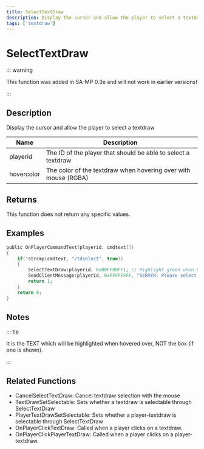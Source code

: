 ```yaml
---
title: SelectTextDraw
description: Display the cursor and allow the player to select a textdraw.
tags: ['textdraw']
---
```


# SelectTextDraw

<TagLinks />

::: warning

This function was added in SA-MP 0.3e and will not work in earlier versions!

:::

## Description

Display the cursor and allow the player to select a textdraw


| Name | Description |
|------|-------------|
|playerid | The ID of the player that should be able to select a textdraw|
|hovercolor | The color of the textdraw when hovering over with mouse (RGBA)|


## Returns

This function does not return any specific values.


## Examples


```c
public OnPlayerCommandText(playerid, cmdtext[])
{
    if(!strcmp(cmdtext, "/tdselect", true))
    {
        SelectTextDraw(playerid, 0x00FF00FF); // Highlight green when hovering over
        SendClientMessage(playerid, 0xFFFFFFFF, "SERVER: Please select a textdraw!");
        return 1;
    }
    return 0;
}
```


## Notes

::: tip

It is the TEXT which will be highlighted when hovered over, NOT the box (if one is shown).

:::


## Related Functions


-  CancelSelectTextDraw: Cancel textdraw selection with the mouse
-  TextDrawSetSelectable: Sets whether a textdraw is selectable through SelectTextDraw
-  PlayerTextDrawSetSelectable: Sets whether a player-textdraw is selectable through SelectTextDraw
-  OnPlayerClickTextDraw: Called when a player clicks on a textdraw.
-  OnPlayerClickPlayerTextDraw: Called when a player clicks on a player-textdraw.
